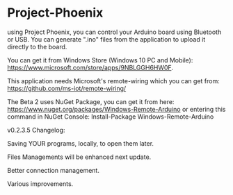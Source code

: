 # Project-Phoenix
using Project Phoenix, you can control your Arduino board using Bluetooth or USB. You can generate ".ino" files from the application to upload it directly to the board.

You can get it from Windows Store (Windows 10 PC and Mobile): https://www.microsoft.com/store/apps/9NBLGGH6HW0F.

This application needs Microsoft's remote-wiring which you can get from: https://github.com/ms-iot/remote-wiring/

The Beta 2 uses NuGet Package, you can get it from here: https://www.nuget.org/packages/Windows-Remote-Arduino 
or entering this command in NuGet Console: Install-Package Windows-Remote-Arduino

v0.2.3.5 Changelog:

Saving YOUR programs, locally, to open them later.

Files Managements will be enhanced next update.

Better connection management.

Various improvements.

